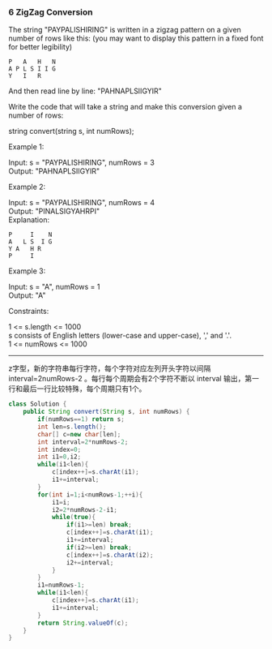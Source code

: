 ### 6 ZigZag Conversion

The string "PAYPALISHIRING" is written in a zigzag pattern on a given number of rows like this: (you may want to display this pattern in a fixed font for better legibility)
~~~
P   A   H   N
A P L S I I G
Y   I   R
~~~
And then read line by line: "PAHNAPLSIIGYIR"

Write the code that will take a string and make this conversion given a number of rows:

string convert(string s, int numRows);
 

Example 1:

Input: s = "PAYPALISHIRING", numRows = 3  
Output: "PAHNAPLSIIGYIR"

Example 2:

Input: s = "PAYPALISHIRING", numRows = 4  
Output: "PINALSIGYAHRPI"  
Explanation:
~~~
P     I    N
A   L S  I G
Y A   H R
P     I
~~~

Example 3:

Input: s = "A", numRows = 1  
Output: "A"
 

Constraints:

1 <= s.length <= 1000  
s consists of English letters (lower-case and upper-case), ',' and '.'.  
1 <= numRows <= 1000

---

z字型，新的字符串每行字符，每个字符对应左列开头字符以间隔 interval=2numRows-2 。每行每个周期会有2个字符不断以 interval 输出，第一行和最后一行比较特殊，每个周期只有1个。

~~~java
class Solution {
    public String convert(String s, int numRows) {
        if(numRows==1) return s;
        int len=s.length();
        char[] c=new char[len];
        int interval=2*numRows-2;
        int index=0;
        int i1=0,i2;
        while(i1<len){
            c[index++]=s.charAt(i1);
            i1+=interval;
        }
        for(int i=1;i<numRows-1;++i){
            i1=i;
            i2=2*numRows-2-i1;
            while(true){
                if(i1>=len) break;
                c[index++]=s.charAt(i1);
                i1+=interval;
                if(i2>=len) break;
                c[index++]=s.charAt(i2);
                i2+=interval;
            }
        }
        i1=numRows-1;
        while(i1<len){
            c[index++]=s.charAt(i1);
            i1+=interval;
        }
        return String.valueOf(c);
    }
}
~~~
